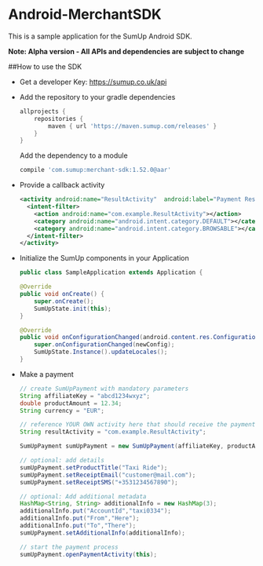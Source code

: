# Android-MerchantSDK

This is a sample application for the SumUp Android SDK.

**Note: Alpha version - All APIs and dependencies are subject to change**

##How to use the SDK


+ Get a developer Key: https://sumup.co.uk/api


+ Add the repository to your gradle dependencies 
	```groovy
	allprojects {
	    repositories {
	        maven { url 'https://maven.sumup.com/releases' }
	    }
	}
	```

	Add the dependency to a module
	```groovy
	compile 'com.sumup:merchant-sdk:1.52.0@aar'
	```

+ Provide a callback activity
	```xml
	<activity android:name="ResultActivity"  android:label="Payment Result">
	  <intent-filter>
	    <action android:name="com.example.ResultActivity"></action>
	    <category android:name="android.intent.category.DEFAULT"></category>
	    <category android:name="android.intent.category.BROWSABLE"></category>
	  </intent-filter>
	</activity>
	```
	
+ Initialize the SumUp components in your Application
	```java
	public class SampleApplication extends Application {
	
	@Override
	public void onCreate() {
		super.onCreate();
		SumUpState.init(this);
	}

	@Override
	public void onConfigurationChanged(android.content.res.Configuration newConfig) {
		super.onConfigurationChanged(newConfig);
		SumUpState.Instance().updateLocales();
	}
	```
 



+ Make a payment
	```java
	// create SumUpPayment with mandatory parameters
	String affiliateKey = "abcd1234wxyz";
	double productAmount = 12.34;
	String currency = "EUR";

	// reference YOUR OWN activity here that should receive the payment result
	String resultActivity = "com.example.ResultActivity";

	SumUpPayment sumUpPayment = new SumUpPayment(affiliateKey, productAmount, currency, resultActivity, this);

	// optional: add details
	sumUpPayment.setProductTitle("Taxi Ride");
	sumUpPayment.setReceiptEmail("customer@mail.com");
	sumUpPayment.setReceiptSMS("+3531234567890");

	// optional: Add additional metadata
	HashMap<String, String> additionalInfo = new HashMap(3);
	additionalInfo.put("AccountId","taxi0334");
	additionalInfo.put("From","Here");
	additionalInfo.put("To","There");
	sumUpPayment.setAdditionalInfo(additionalInfo);

	// start the payment process
	sumUpPayment.openPaymentActivity(this);
	```




